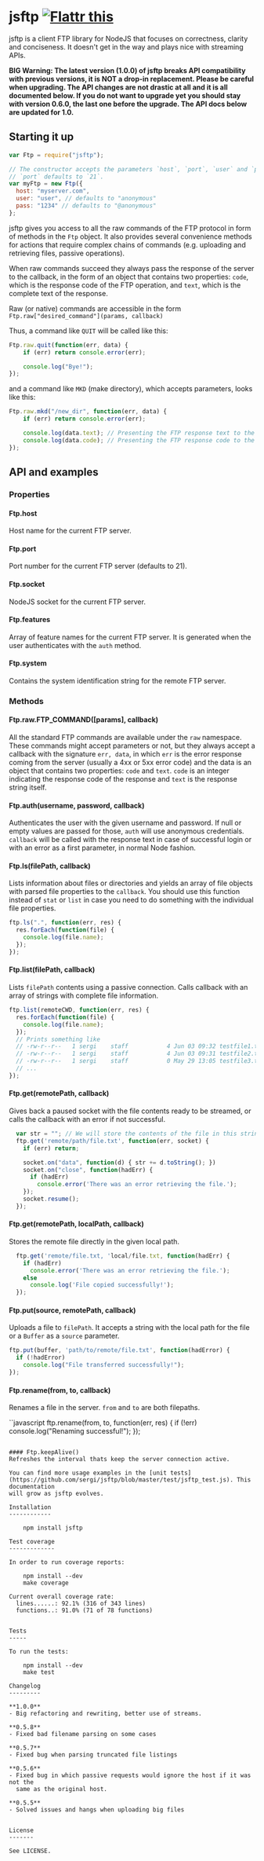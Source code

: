 jsftp <a href="http://flattr.com/thing/1452098/" target="_blank"><img src="http://api.flattr.com/button/flattr-badge-large.png" alt="Flattr this" title="Flattr this" border="0" /></a>
=====

jsftp is a client FTP library for NodeJS that focuses on correctness, clarity
and conciseness. It doesn't get in the way and plays nice with streaming APIs.

**BIG Warning: The latest version (1.0.0) of jsftp breaks API compatibility with previous
versions, it is NOT a drop-in replacement. Please be careful when upgrading. The
API changes are not drastic at all and it is all documented below. If you do not
want to upgrade yet you should stay with version 0.6.0, the last one before the
upgrade. The API docs below are updated for 1.0.**

Starting it up
--------------

```javascript
var Ftp = require("jsftp");

// The constructor accepts the parameters `host`, `port`, `user` and `pass`.
// `port` defaults to `21`.
var myFtp = new Ftp({
  host: "myserver.com",
  user: "user", // defaults to "anonymous"
  pass: "1234" // defaults to "@anonymous"
};
```

jsftp gives you access to all the raw commands of the FTP protocol in form of
methods in the `Ftp` object. It also provides several convenience methods for
actions that require complex chains of commands (e.g. uploading and retrieving
files, passive operations).

When raw commands succeed they always pass the response of the server to the
callback, in the form of an object that contains two properties: `code`, which
is the response code of the FTP operation, and `text`, which is the complete
text of the response.

Raw (or native) commands are accessible in the form `Ftp.raw["desired_command"](params, callback)`

Thus, a command like `QUIT` will be called like this:

```javascript
Ftp.raw.quit(function(err, data) {
    if (err) return console.error(err);

    console.log("Bye!");
});
```

and a command like `MKD` (make directory), which accepts parameters, looks like this:

```javascript
Ftp.raw.mkd("/new_dir", function(err, data) {
    if (err) return console.error(err);

    console.log(data.text); // Presenting the FTP response text to the user
    console.log(data.code); // Presenting the FTP response code to the user
});
```




API and examples
----------------

### Properties

#### Ftp.host

Host name for the current FTP server.

#### Ftp.port

Port number for the current FTP server (defaults to 21).

#### Ftp.socket

NodeJS socket for the current FTP server.

#### Ftp.features

Array of feature names for the current FTP server. It is
generated when the user authenticates with the `auth` method.

#### Ftp.system

Contains the system identification string for the remote FTP server.


### Methods

#### Ftp.raw.FTP_COMMAND([params], callback)
All the standard FTP commands are available under the `raw` namespace. These
commands might accept parameters or not, but they always accept a callback
with the signature `err, data`, in which `err` is the error response coming
from the server (usually a 4xx or 5xx error code) and the data is an object
that contains two properties: `code` and `text`. `code` is an integer indicating
the response code of the response and `text` is the response string itself.

#### Ftp.auth(username, password, callback)
Authenticates the user with the given username and password. If null or empty
values are passed for those, `auth` will use anonymous credentials. `callback`
will be called with the response text in case of successful login or with an
error as a first parameter, in normal Node fashion.

#### Ftp.ls(filePath, callback)
Lists information about files or directories and yields an array of file objects
with parsed file properties to the `callback`. You should use this function
instead of `stat` or `list` in case you need to do something with the individual
file properties.

```javascript
ftp.ls(".", function(err, res) {
  res.forEach(function(file) {
    console.log(file.name);
  });
});
```

#### Ftp.list(filePath, callback)
Lists `filePath` contents using a passive connection. Calls callback with an
array of strings with complete file information.

```javascript
ftp.list(remoteCWD, function(err, res) {
  res.forEach(function(file) {
    console.log(file.name);
  });
  // Prints something like
  // -rw-r--r--   1 sergi    staff           4 Jun 03 09:32 testfile1.txt
  // -rw-r--r--   1 sergi    staff           4 Jun 03 09:31 testfile2.txt
  // -rw-r--r--   1 sergi    staff           0 May 29 13:05 testfile3.txt
  // ...
});
```

#### Ftp.get(remotePath, callback)
Gives back a paused socket with the file contents ready to be streamed,
or calls the callback with an error if not successful.

```javascript
  var str = ""; // We will store the contents of the file in this string
  ftp.get('remote/path/file.txt', function(err, socket) {
    if (err) return;

    socket.on("data", function(d) { str += d.toString(); })
    socket.on("close", function(hadErr) {
      if (hadErr)
        console.error('There was an error retrieving the file.');
    });
    socket.resume();
  });
```

#### Ftp.get(remotePath, localPath, callback)
Stores the remote file directly in the given local path.

```javascript
  ftp.get('remote/file.txt, 'local/file.txt, function(hadErr) {
    if (hadErr)
      console.error('There was an error retrieving the file.');
    else
      console.log('File copied successfully!');
  });
```

#### Ftp.put(source, remotePath, callback)
Uploads a file to `filePath`. It accepts a string with the local path for the
file or a `Buffer` as a `source` parameter.

```javascript
ftp.put(buffer, 'path/to/remote/file.txt', function(hadError) {
  if (!hadError)
    console.log("File transferred successfully!");
});
```

#### Ftp.rename(from, to, callback)
Renames a file in the server. `from` and `to` are both filepaths.

``javascript
ftp.rename(from, to, function(err, res) {
  if (!err)
    console.log("Renaming successful!");
});
```

#### Ftp.keepAlive()
Refreshes the interval thats keep the server connection active.

You can find more usage examples in the [unit tests](https://github.com/sergi/jsftp/blob/master/test/jsftp_test.js). This documentation
will grow as jsftp evolves.

Installation
------------

    npm install jsftp

Test coverage
-------------

In order to run coverage reports:

    npm install --dev
    make coverage

Current overall coverage rate:
  lines......: 92.1% (316 of 343 lines)
  functions..: 91.0% (71 of 78 functions)


Tests
-----

To run the tests:

    npm install --dev
    make test

Changelog
---------

**1.0.0**
- Big refactoring and rewriting, better use of streams.

**0.5.8**
- Fixed bad filename parsing on some cases

**0.5.7**
- Fixed bug when parsing truncated file listings

**0.5.6**
- Fixed bug in which passive requests would ignore the host if it was not the
  same as the original host.

**0.5.5**
- Solved issues and hangs when uploading big files


License
-------

See LICENSE.
